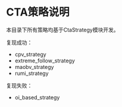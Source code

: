 # CTA策略说明

本目录下所有策略均基于CtaStrategy模块开发。

复现成功：

* cpv_strategy
* extreme_follow_strategy
* maobv_strategy
* rumi_strategy

复现失败：

* oi_based_strategy
